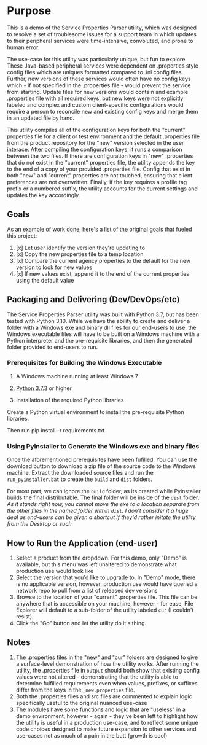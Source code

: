# Purpose

This is a demo of the Service Properties Parser utility, which was designed to resolve a set of troublesome issues for a support team in which updates to their peripheral services were time-intensive, convoluted, and prone to human error.

The use-case for this utility was particularly unique, but fun to explore. These Java-based peripheral services were dependent on .properties style config files which are uniques formatted compared to .ini config files. Further, new versions of these services would often have no config keys which - if not specified in the .properties file - would prevent the service from starting. Update files for new versions would contain and example .properties file with all required keys, but new keys were not explicitly labeled and complex and custom client-specific configurations would require a person to reconcile new and existing config keys and merge them in an updated file by hand.

This utility compiles all of the configuration keys for both the "current" properties file for a client or test environment and the default .properties file from the product repository for the "new" version selected in the user interace. After compiling the configuration keys, it runs a comparison between the two files. If there are configuration keys in "new" .properties that do not exist in the "current" properties file, the utility appends the key to the end of a copy of your provided .properties file. Config that exist in both "new" and "current" properties are not touched, ensuring that client preferences are not overwritten. Finally, if the key requires a profile tag prefix or a numbered suffix, the utility accounts for the current settings and updates the key accordingly.

## Goals

As an example of work done, here's a list of the original goals that fueled this project:

1. [x] Let user identify the version they're updating to
2. [x] Copy the new properties file to a temp location
3. [x] Compare the current agency properties to the default for the new version to look for new values
4. [x] If new values exist, append it to the end of the current properties using the default value


## Packaging and Delivering (Dev/DevOps/etc)

The Service Properties Parser utility was built with Python 3.7, but has been tested with Python 3.10. While we have the ability to create and deliver a folder with a Windows exe and binary dll files for our end-users to use, the Windows executable files will have to be built on a Windows machine with a Python interpreter and the pre-requisite libraries, and then the generated folder provided to end-users to run.

### Prerequisites for Building the Windows Executable

1. A Windows machine running at least Windows 7

2. [Python 3.7.3](https://www.python.org/downloads/release/python-373/) or higher

3. Installation of the required Python libraries  

Create a Python virtual environment to install the pre-requisite Python libraries. 

Then run pip install -r requirements.txt

### Using PyInstaller to Generate the Windows exe and binary files

Once the aforementioned prerequisites have been fufilled. You can use the download button to download a zip file of the source code to the Windows machine. Extract the downloaded source files and run the `run_pyinstaller.bat` to create the `build` and `dist` folders.

For most part, we can ignore the `build` folder, as its created while Pyinstaller builds the final distributable. The final folder will be inside of the `dist` folder. *As it stands right now, you cannot move the exe to a location separate from the other files in the named folder within `dist`. I don't consider it a huge deal as end-users can be given a shortcut if they'd rather initate the utility from the Desktop or such*

## How to Run the Application (end-user)

1. Select a product from the dropdown. For this demo, only "Demo" is available, but this menu was left unaltered to demonstrate what production use would look like
2. Select the version that you'd like to upgrade to. In "Demo" mode, there is no applicable version, however, production use would have queried a network repo to pull from a list of released dev versions
3. Browse to the location of your "current" .properties file. This file can be anywhere that is accessible on your machine, however - for ease, File Explorer will default to a sub-folder of the utility labeled `cur` (I couldn't resist).
4. Click the "Go" button and let the utility do it's thing.

## Notes

1. The .properties files in the "new" and "cur" folders are designed to give a surface-level demonstration of how the utility works. After running the utility, the .properties file in `output` should both show that existing config values were not altered - demonstrating that the utility is able to determine fulfilled requirements even when values, prefixes, or suffixes differ from the keys in the `_new.properties` file.
2. Both the .properties files and src files are commented to explain logic specifically useful to the original nuanced use-case
3. The modules have some functions and logic that are "useless" in a demo environment, however - again - they've been left to highlight how the utility is useful in a production use-case, and to reflect some unique code choices designed to make future expansion to other services and use-cases not as much of a pain in the butt (growth is cool)

